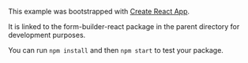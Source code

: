 This example was bootstrapped with [Create React App](https://github.com/facebook/create-react-app).

It is linked to the form-builder-react package in the parent directory for development purposes.

You can run `npm install` and then `npm start` to test your package.
